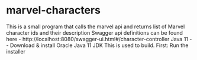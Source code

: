 # marvel-characters
This is a small program that calls the marvel api and returns list of Marvel character ids and their description
Swagger api definitions can be found here - http://localhost:8080/swagger-ui.html#/character-controller
Java 11 -- Download & install Oracle Java 11 JDK
This is used to build.
First: Run the installer
